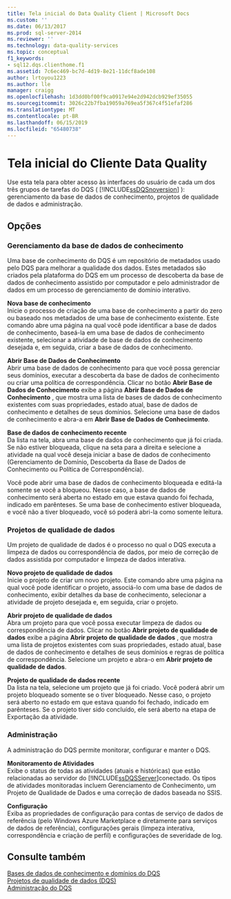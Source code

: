 ```yaml
---
title: Tela inicial do Data Quality Client | Microsoft Docs
ms.custom: ''
ms.date: 06/13/2017
ms.prod: sql-server-2014
ms.reviewer: ''
ms.technology: data-quality-services
ms.topic: conceptual
f1_keywords:
- sql12.dqs.clienthome.f1
ms.assetid: 7c6ec469-bc7d-4d19-8e21-11dcf8ade108
author: lrtoyou1223
ms.author: lle
manager: craigg
ms.openlocfilehash: 1d3dd0bf00f9ca0917e94e2d942dcb929ef35055
ms.sourcegitcommit: 3026c22b7fba19059a769ea5f367c4f51efaf286
ms.translationtype: MT
ms.contentlocale: pt-BR
ms.lasthandoff: 06/15/2019
ms.locfileid: "65480738"
---
```

# <a name="data-quality-client-home-screen"></a>Tela inicial do Cliente Data Quality
  Use esta tela para obter acesso às interfaces do usuário de cada um dos três grupos de tarefas do DQS ( [!INCLUDE[ssDQSnoversion](../includes/ssdqsnoversion-md.md)] ): gerenciamento da base de dados de conhecimento, projetos de qualidade de dados e administração.  
  
## <a name="options"></a>Opções  
  
### <a name="knowledge-base-management"></a>Gerenciamento da base de dados de conhecimento  
 Uma base de conhecimento do DQS é um repositório de metadados usado pelo DQS para melhorar a qualidade dos dados. Estes metadados são criados pela plataforma do DQS em um processo de descoberta da base de dados de conhecimento assistido por computador e pelo administrador de dados em um processo de gerenciamento de domínio interativo.  
  
 **Nova base de conhecimento**  
 Inicie o processo de criação de uma base de conhecimento a partir do zero ou baseado nos metadados de uma base de conhecimento existente. Este comando abre uma página na qual você pode identificar a base de dados de conhecimento, baseá-la em uma base de dados de conhecimento existente, selecionar a atividade de base de dados de conhecimento desejada e, em seguida, criar a base de dados de conhecimento.  
  
 **Abrir Base de Dados de Conhecimento**  
 Abrir uma base de dados de conhecimento para que você possa gerenciar seus domínios, executar a descoberta da base de dados de conhecimento ou criar uma política de correspondência. Clicar no botão **Abrir Base de Dados de Conhecimento** exibe a página **Abrir Base de Dados de Conhecimento** , que mostra uma lista de bases de dados de conhecimento existentes com suas propriedades, estado atual, base de dados de conhecimento e detalhes de seus domínios. Selecione uma base de dados de conhecimento e abra-a em **Abrir Base de Dados de Conhecimento**.  
  
 **Base de dados de conhecimento recente**  
 Da lista na tela, abra uma base de dados de conhecimento que já foi criada. Se não estiver bloqueada, clique na seta para a direita e selecione a atividade na qual você deseja iniciar a base de dados de conhecimento (Gerenciamento de Domínio, Descoberta da Base de Dados de Conhecimento ou Política de Correspondência).  
  
 Você pode abrir uma base de dados de conhecimento bloqueada e editá-la somente se você a bloqueou. Nesse caso, a base de dados de conhecimento será aberta no estado em que estava quando foi fechada, indicado em parênteses. Se uma base de conhecimento estiver bloqueada, e você não a tiver bloqueado, você só poderá abri-la como somente leitura.  
  
### <a name="data-quality-projects"></a>Projetos de qualidade de dados  
 Um projeto de qualidade de dados é o processo no qual o DQS executa a limpeza de dados ou correspondência de dados, por meio de correção de dados assistida por computador e limpeza de dados interativa.  
  
 **Novo projeto de qualidade de dados**  
 Inicie o projeto de criar um novo projeto. Este comando abre uma página na qual você pode identificar o projeto, associá-lo com uma base de dados de conhecimento, exibir detalhes da base de conhecimento, selecionar a atividade de projeto desejada e, em seguida, criar o projeto.  
  
 **Abrir projeto de qualidade de dados**  
 Abra um projeto para que você possa executar limpeza de dados ou correspondência de dados. Clicar no botão **Abrir projeto de qualidade de dados** exibe a página **Abrir projeto de qualidade de dados** , que mostra uma lista de projetos existentes com suas propriedades, estado atual, base de dados de conhecimento e detalhes de seus domínios e regras de política de correspondência. Selecione um projeto e abra-o em **Abrir projeto de qualidade de dados**.  
  
 **Projeto de qualidade de dados recente**  
 Da lista na tela, selecione um projeto que já foi criado. Você poderá abrir um projeto bloqueado somente se o tiver bloqueado. Nesse caso, o projeto será aberto no estado em que estava quando foi fechado, indicado em parênteses. Se o projeto tiver sido concluído, ele será aberto na etapa de Exportação da atividade.  
  
### <a name="administration"></a>Administração  
 A administração do DQS permite monitorar, configurar e manter o DQS.  
  
 **Monitoramento de Atividades**  
 Exibe o status de todas as atividades (atuais e históricas) que estão relacionadas ao servidor do [!INCLUDE[ssDQSServer](../includes/ssdqsserver-md.md)]conectado. Os tipos de atividades monitoradas incluem Gerenciamento de Conhecimento, um Projeto de Qualidade de Dados e uma correção de dados baseada no SSIS.  
  
 **Configuração**  
 Exiba as propriedades de configuração para contas de serviço de dados de referência (pelo Windows Azure Marketplace e diretamente para serviços de dados de referência), configurações gerais (limpeza interativa, correspondência e criação de perfil) e configurações de severidade de log.  
  
## <a name="see-also"></a>Consulte também  
 [Bases de dados de conhecimento e domínios do DQS](../../2014/data-quality-services/dqs-knowledge-bases-and-domains.md)   
 [Projetos de qualidade de dados &#40;DQS&#41;](../../2014/data-quality-services/data-quality-projects-dqs.md)   
 [Administração do DQS](../../2014/data-quality-services/dqs-administration.md)  
  
  
